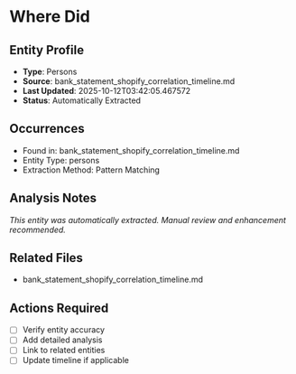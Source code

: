 # Where Did

## Entity Profile
- **Type**: Persons
- **Source**: bank_statement_shopify_correlation_timeline.md
- **Last Updated**: 2025-10-12T03:42:05.467572
- **Status**: Automatically Extracted

## Occurrences
- Found in: bank_statement_shopify_correlation_timeline.md
- Entity Type: persons
- Extraction Method: Pattern Matching

## Analysis Notes
*This entity was automatically extracted. Manual review and enhancement recommended.*

## Related Files
- bank_statement_shopify_correlation_timeline.md

## Actions Required
- [ ] Verify entity accuracy
- [ ] Add detailed analysis
- [ ] Link to related entities
- [ ] Update timeline if applicable
